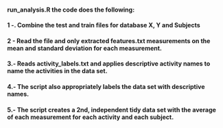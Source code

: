 #### run_analysis.R the code does the following: 
#### 1 -. Combine the test and train files for database X, Y and Subjects 
#### 2 - Read the file and only extracted features.txt measurements on the mean and standard deviation for each measurement. 
#### 3.- Reads activity_labels.txt and applies descriptive activity names to name the activities in the data set.
#### 4.- The script also appropriately labels the data set with descriptive names.
#### 5.- The script creates a 2nd, independent tidy data set with the average of each measurement for each activity and each subject.
